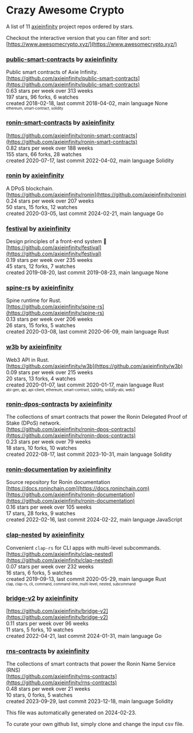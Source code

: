 # Crazy Awesome Crypto
A list of 11 [axieinfinity](https://github.com/axieinfinity) project repos ordered by stars.  

Checkout the interactive version that you can filter and sort: 
[https://www.awesomecrypto.xyz/](https://www.awesomecrypto.xyz/)  


### [public-smart-contracts](https://github.com/axieinfinity/public-smart-contracts) by [axieinfinity](https://github.com/axieinfinity)  
Public smart contracts of Axie Infinity.  
[https://github.com/axieinfinity/public-smart-contracts](https://github.com/axieinfinity/public-smart-contracts)  
0.63 stars per week over 313 weeks  
197 stars, 96 forks, 6 watches  
created 2018-02-18, last commit 2018-04-02, main language None  
<sub><sup>ethereum, smart-contract, solidity</sup></sub>


### [ronin-smart-contracts](https://github.com/axieinfinity/ronin-smart-contracts) by [axieinfinity](https://github.com/axieinfinity)  
  
[https://github.com/axieinfinity/ronin-smart-contracts](https://github.com/axieinfinity/ronin-smart-contracts)  
0.82 stars per week over 188 weeks  
155 stars, 66 forks, 28 watches  
created 2020-07-17, last commit 2022-04-02, main language Solidity  


### [ronin](https://github.com/axieinfinity/ronin) by [axieinfinity](https://github.com/axieinfinity)  
A DPoS blockchain.  
[https://github.com/axieinfinity/ronin](https://github.com/axieinfinity/ronin)  
0.24 stars per week over 207 weeks  
50 stars, 15 forks, 12 watches  
created 2020-03-05, last commit 2024-02-21, main language Go  


### [festival](https://github.com/axieinfinity/festival) by [axieinfinity](https://github.com/axieinfinity)  
Design principles of a front-end system  🎉  
[https://github.com/axieinfinity/festival](https://github.com/axieinfinity/festival)  
0.19 stars per week over 235 weeks  
45 stars, 12 forks, 7 watches  
created 2019-08-20, last commit 2019-08-23, main language None  


### [spine-rs](https://github.com/axieinfinity/spine-rs) by [axieinfinity](https://github.com/axieinfinity)  
Spine runtime for Rust.  
[https://github.com/axieinfinity/spine-rs](https://github.com/axieinfinity/spine-rs)  
0.13 stars per week over 206 weeks  
26 stars, 15 forks, 5 watches  
created 2020-03-08, last commit 2020-06-09, main language Rust  


### [w3b](https://github.com/axieinfinity/w3b) by [axieinfinity](https://github.com/axieinfinity)  
Web3 API in Rust.  
[https://github.com/axieinfinity/w3b](https://github.com/axieinfinity/w3b)  
0.09 stars per week over 215 weeks  
20 stars, 13 forks, 4 watches  
created 2020-01-07, last commit 2020-01-17, main language Rust  
<sub><sup>abi-gen, api, api-client, ethereum, smart-contract, solidity, solidity-abi, web3</sup></sub>


### [ronin-dpos-contracts](https://github.com/axieinfinity/ronin-dpos-contracts) by [axieinfinity](https://github.com/axieinfinity)  
The collections of smart contracts that power the Ronin Delegated Proof of Stake (DPoS) network.  
[https://github.com/axieinfinity/ronin-dpos-contracts](https://github.com/axieinfinity/ronin-dpos-contracts)  
0.23 stars per week over 79 weeks  
18 stars, 10 forks, 10 watches  
created 2022-08-17, last commit 2023-10-31, main language Solidity  


### [ronin-documentation](https://github.com/axieinfinity/ronin-documentation) by [axieinfinity](https://github.com/axieinfinity)  
Source repository for Ronin documentation  
[https://docs.roninchain.com](https://docs.roninchain.com)  
[https://github.com/axieinfinity/ronin-documentation](https://github.com/axieinfinity/ronin-documentation)  
0.16 stars per week over 105 weeks  
17 stars, 28 forks, 9 watches  
created 2022-02-16, last commit 2024-02-22, main language JavaScript  


### [clap-nested](https://github.com/axieinfinity/clap-nested) by [axieinfinity](https://github.com/axieinfinity)  
Convenient `clap-rs` for CLI apps with multi-level subcommands.  
[https://github.com/axieinfinity/clap-nested](https://github.com/axieinfinity/clap-nested)  
0.07 stars per week over 232 weeks  
16 stars, 6 forks, 5 watches  
created 2019-09-13, last commit 2020-05-29, main language Rust  
<sub><sup>clap, clap-rs, cli, command, command-line, multi-level, nested, subcommand</sup></sub>


### [bridge-v2](https://github.com/axieinfinity/bridge-v2) by [axieinfinity](https://github.com/axieinfinity)  
  
[https://github.com/axieinfinity/bridge-v2](https://github.com/axieinfinity/bridge-v2)  
0.11 stars per week over 96 weeks  
11 stars, 5 forks, 10 watches  
created 2022-04-21, last commit 2024-01-31, main language Go  


### [rns-contracts](https://github.com/axieinfinity/rns-contracts) by [axieinfinity](https://github.com/axieinfinity)  
The collections of smart contracts that power the Ronin Name Service (RNS)  
[https://github.com/axieinfinity/rns-contracts](https://github.com/axieinfinity/rns-contracts)  
0.48 stars per week over 21 weeks  
10 stars, 0 forks, 5 watches  
created 2023-09-29, last commit 2023-12-18, main language Solidity  


This file was automatically generated on 2024-02-23.  

To curate your own github list, simply clone and change the input csv file.  